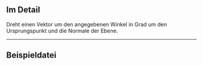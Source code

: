 ## Im Detail
Dreht einen Vektor um den angegebenen Winkel in Grad um den Ursprungspunkt und die Normale der Ebene.
___
## Beispieldatei



